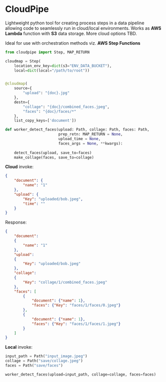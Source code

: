# CloudPipe

Lightweight python tool for creating process steps in a data pipeline allowing code to seamlessly run in cloud/local environments.
Works as __AWS Lambda__ function with __S3__ data storage. 
More cloud options TBD.

Ideal for use with orchestration methods viz. __AWS Step Functions__

```python
from cloudpipe import Step, MAP_RETURN

cloudmap = Step(
    location_env_key=dict(s3="ENV_DATA_BUCKET"), 
    local=dict(local="/path/to/root"))


@cloudmap(
    source={
        "upload": "{doc}.jpg"
    }, 
    destn={
        "collage": "{doc}/combined_faces.jpeg",
        "faces": "{doc}/faces/*"
    }, 
    list_copy_keys=['document'])

def worker_detect_faces(upload: Path, collage: Path, faces: Path, 
                        prep_retn: MAP_RETURN = None,
                        upload_time = None,
                        faces_args = None, **kwargs):
    
    detect_faces(upload, save_to=faces)
    make_collage(faces, save_to=collage)

```

__Cloud__ invoke:

```json
{
    "document": {
        "name": "1"
    },
    "upload": {
        "Key": "uploaded/bob.jpeg",
        "time": ""
    }
}
```

Response:
```json
{
    "document": 
    {
        "name": "1"
    },
    "upload": 
    {
        "Key": "uploaded/bob.jpeg"
    },
    "collage": 
    {
        "Key": "collage/1/combined_faces.jpeg"
    },
    "faces": [
        {
            "document": {"name": 1},
            "faces": {"Key": "faces/1/faces/0.jpeg"}
        },
        {
            "document": {"name": 1},
            "faces": {"Key": "faces/1/faces/1.jpeg"}
        }
    ]
}
```

__Local__ invoke:
```python
input_path = Path("input_image.jpeg")
collage = Path("save/collage.jpeg")
faces = Path("save/faces")

worker_detect_faces(upload=input_path, collage=collage, faces=faces)
```
